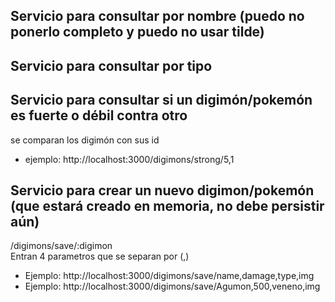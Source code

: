 ## Servicio para consultar por nombre (puedo no ponerlo completo y puedo no usar tilde)
## Servicio para consultar por tipo
## Servicio para consultar si un digimón/pokemón es fuerte o débil contra otro
 se comparan los digimón con sus id
 - ejemplo: http://localhost:3000/digimons/strong/5,1
## Servicio para crear un nuevo digimon/pokemón (que estará creado en memoria, no debe persistir aún)
 /digimons/save/:digimon  
 Entran 4 parametros que se separan por (,)
 - Ejemplo: http://localhost:3000/digimons/save/name,damage,type,img
 - Ejemplo: http://localhost:3000/digimons/save/Agumon,500,veneno,img
